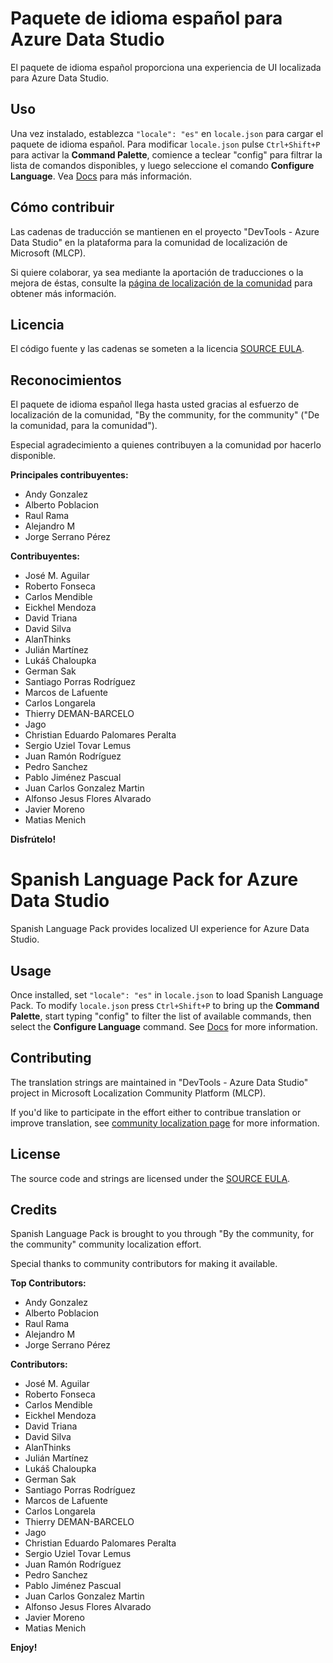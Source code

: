#  Paquete de idioma español para Azure Data Studio

El paquete de idioma español proporciona una experiencia de UI localizada para Azure Data Studio.

## Uso

Una vez instalado, establezca `"locale": "es"` en `locale.json` para cargar el paquete de idioma español. Para modificar `locale.json` pulse `Ctrl+Shift+P` para activar la **Command Palette**, comience a teclear "config" para filtrar la lista de comandos disponibles, y luego seleccione el comando **Configure Language**. Vea [Docs](https://go.microsoft.com/fwlink/?LinkId=761051) para más información.

## Cómo contribuir

Las cadenas de traducción se mantienen en el proyecto "DevTools - Azure Data Studio" en la plataforma para la comunidad de localización de Microsoft (MLCP).

Si quiere colaborar, ya sea mediante la aportación de traducciones o la mejora de éstas, consulte la [página de localización de la comunidad](https://aka.ms/vscodeloc) para obtener más información.

## Licencia

El código fuente y las cadenas se someten a la licencia [SOURCE EULA](https://github.com/Microsoft/azuredatastudio/blob/master/LICENSE.txt).

## Reconocimientos

El paquete de idioma español llega hasta usted gracias al esfuerzo de localización de la comunidad, "By the community, for the community" ("De la comunidad, para la comunidad").

Especial agradecimiento a quienes contribuyen a la comunidad por hacerlo disponible.

**Principales contribuyentes:**

* Andy Gonzalez
* Alberto Poblacion
* Raul Rama
* Alejandro M
* Jorge Serrano Pérez


**Contribuyentes:**

* José M. Aguilar
* Roberto Fonseca
* Carlos Mendible
* Eickhel Mendoza
* David Triana
* David Silva
* AlanThinks
* Julián Martínez
* Lukáš Chaloupka
* German Sak
* Santiago Porras Rodríguez
* Marcos de Lafuente
* Carlos Longarela
* Thierry DEMAN-BARCELO
* Jago
* Christian Eduardo Palomares Peralta
* Sergio Uziel Tovar Lemus
* Juan Ramón Rodríguez
* Pedro Sanchez
* Pablo Jiménez Pascual
* Juan Carlos Gonzalez Martin
* Alfonso Jesus Flores Alvarado
* Javier Moreno
* Matias Menich

**Disfrútelo!**


#  Spanish Language Pack for Azure Data Studio

Spanish Language Pack provides localized UI experience for Azure Data Studio.

## Usage

Once installed, set `"locale": "es"` in `locale.json` to load Spanish Language Pack. To modify `locale.json` press `Ctrl+Shift+P` to bring up the **Command Palette**, start typing "config" to filter the list of available commands, then select the **Configure Language** command. See [Docs](https://go.microsoft.com/fwlink/?LinkId=761051) for more information.

## Contributing

The translation strings are maintained in "DevTools - Azure Data Studio" project in Microsoft Localization Community Platform (MLCP).

If you'd like to participate in the effort either to contribue translation or improve translation, see [community localization page](https://aka.ms/vscodeloc) for more information.

## License

The source code and strings are licensed under the [SOURCE EULA](https://github.com/Microsoft/azuredatastudio/blob/master/LICENSE.txt).

## Credits

Spanish Language Pack is brought to you through "By the community, for the community" community localization effort.

Special thanks to community contributors for making it available.

**Top Contributors:**

* Andy Gonzalez
* Alberto Poblacion
* Raul Rama
* Alejandro M
* Jorge Serrano Pérez

**Contributors:**

* José M. Aguilar
* Roberto Fonseca
* Carlos Mendible
* Eickhel Mendoza
* David Triana
* David Silva
* AlanThinks
* Julián Martínez
* Lukáš Chaloupka
* German Sak
* Santiago Porras Rodríguez
* Marcos de Lafuente
* Carlos Longarela
* Thierry DEMAN-BARCELO
* Jago
* Christian Eduardo Palomares Peralta
* Sergio Uziel Tovar Lemus
* Juan Ramón Rodríguez
* Pedro Sanchez
* Pablo Jiménez Pascual
* Juan Carlos Gonzalez Martin
* Alfonso Jesus Flores Alvarado
* Javier Moreno
* Matias Menich

**Enjoy!**
